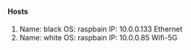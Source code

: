 ####  Hosts

1. Name: black  OS: raspbain  IP: 10.0.0.133  Ethernet
2. Name: white  OS: raspbain  IP: 10.0.0.85   Wifi-5G
